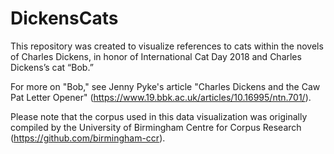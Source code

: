 # DickensCats
This repository was created to visualize references to cats within the novels of Charles Dickens, in honor of International Cat Day 2018 and Charles Dickens’s cat “Bob.” 

For more on "Bob," see Jenny Pyke's article "Charles Dickens and the Caw Pat Letter Opener" (https://www.19.bbk.ac.uk/articles/10.16995/ntn.701/).

Please note that the corpus used in this data visualization was originally compiled by the University of Birmingham Centre for Corpus Research (https://github.com/birmingham-ccr).
